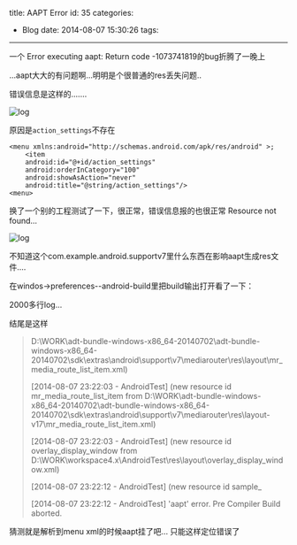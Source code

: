 title: AAPT Error
id: 35
categories:
  - Blog
date: 2014-08-07 15:30:26
tags:
---

一个 Error executing aapt: Return code -1073741819的bug折腾了一晚上

...aapt大大的有问题啊...明明是个很普通的res丢失问题..

错误信息是这样的.......

![log](/images/aapt_error_1.jpg)

原因是`action_settings`不存在 

	<menu xmlns:android="http://schemas.android.com/apk/res/android" >;
		<item
		android:id="@+id/action_settings"
		android:orderInCategory="100"
		android:showAsAction="never"
		android:title="@string/action_settings"/>
	<menu>

换了一个别的工程测试了一下，很正常，错误信息报的也很正常 Resource not found...

![log](/images/aapt_error_2.jpg)


不知道这个com.example.android.supportv7里什么东西在影响aapt生成res文件....

在windos->preferences--android-build里把build输出打开看了一下：

2000多行log...

结尾是这样
> > 
> 
> D:\WORK\adt-bundle-windows-x86_64-20140702\adt-bundle-windows-x86_64-20140702\sdk\extras\android\support\v7\mediarouter\res\layout\mr_media_route_list_item.xml)> 
> [2014-08-07 23:22:03 - AndroidTest] (new resource id mr_media_route_list_item from D:\WORK\adt-bundle-windows-x86_64-20140702\adt-bundle-windows-x86_64-20140702\sdk\extras\android\support\v7\mediarouter\res\layout-v17\mr_media_route_list_item.xml)> 
> [2014-08-07 23:22:03 - AndroidTest] (new resource id overlay_display_window from D:\WORK\workspace4.x\AndroidTest\res\layout\overlay_display_window.xml)> 
> [2014-08-07 23:22:12 - AndroidTest] (new resource id sample_> 
> [2014-08-07 23:22:12 - AndroidTest] 'aapt' error. Pre Compiler Build aborted.


猜测就是解析到menu xml的时候aapt挂了吧...
只能这样定位错误了